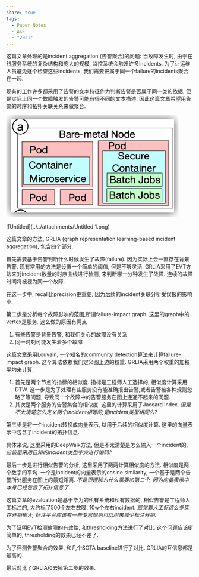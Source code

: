 ```yaml
---
share: true
tags:
  - Paper Notes
  - ASE
  - "2021"
---
```



这篇文章处理的是incident aggregation (告警聚合)的问题: 当故障发生时, 由于在线服务系统的复杂结构和庞大的规模, 监控系统会触发许多incidents. 为了让运维人员避免逐个检查这些incidents, 我们需要把属于同一个failure的incidents聚合在一起.

现有的工作许多都采用了告警的文本特征作为判断告警是否属于同一类的依据, 但是实际上同一个故障触发的告警可能有很不同的文本描述. 因此这篇文章希望用告警的时序和拓扑关联关系来做聚合.

![Untitled](../../attachments/Untitled.png)

![Untitled](../../attachments/Untitled 1.png)

这篇文章的方法, GRLIA (graph representation learning-based incident aggregation), 包含四个部分.

首先需要基于告警判断什么时候发生了故障(failure). 因为实际上会一直存在背景告警. 现有常用的方法是设置一个简单的阈值, 但是不够灵活. GRLIA采用了EVT方法来对incident数量的时序曲线进行检测, 来判断哪一分钟发生了故障. 连续的故障时间将被视为同一个故障.

在这一步中, recall比precision更重要, 因为后续的incident关联分析受误报的影响小.

第二步是分析每个故障影响的范围,所谓failure-impact graph. 这里的graph中的vertex是服务. 这么做的原因有两点

1. 有些告警是背景告警, 和我们关心的故障没有关系
2. 同一时刻可能发生着多个故障

这篇文章采用Louvain, 一个知名的community detection算法来计算failure-impact graph. 这个算法依赖我们定义图上边的权重. GRLIA采用两个权重的加权平均来计算.

1. 首先是两个节点的指标的相似度. 指标是工程师人工选择的, 相似度计算采用DTW. 这一步是为了处理有些服务没有能准确报出告警,或者告警被各种规则忽略了等问题, 导致同一个故障中的告警服务在图上连通不起来的问题.
2. 其次是两个服务的告警集合的相似度. 这里的计算采用了Jaccard Index. *但是不太清楚怎么定义两个incident相等的,是incident类型相同么?*

第三步是将一个incident转换成向量表示, 以用于后续的相似度计算. 这里的向量表示中包含了incident的拓扑信息.

具体来说, 这里采用的DeepWalk方法, 但是不太清楚是怎么输入一个incident的, *应该是采用已知的incident类型字典进行编码?*

最后一步是进行相似告警的分析, 这里采用了两两计算相似度的方法. 相似度是两个数字的平均. 一个是incident的向量表示的cosine similarity, 一个基于是两个告警所处服务在图上的最短距离. *不是很理解为什么需要加第二个, 因为向量表示中本身已经包含了拓扑信息了.*

这篇文章的evaluation是基于华为的私有系统和私有数据的, 相似告警是工程师人工标注的, 大约标了500个左右故障, 10w个左右incident. *感觉靠人工标这么多实在开销很大, 标注平台应该有一些专家规则可以用来减少标注开销.*

为了证明EVT检测故障的有效性, 和thresholding方法进行了对比. 这个问题应该挺简单的, thresholding的效果已经不差了.

为了评测告警聚合的效果, 和几个SOTA baseline进行了对比. GRLIA的互信息都是最高的.

最后对比了GRLIA和去掉第二步的效果.